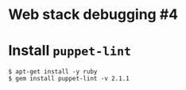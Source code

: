 # Web stack debugging #4
# Install `puppet-lint`
```
$ apt-get install -y ruby
$ gem install puppet-lint -v 2.1.1
```
